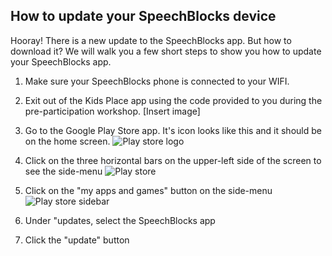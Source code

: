 ## How to update your SpeechBlocks device

Hooray! There is a new update to the SpeechBlocks app. But how to download it? We will walk you a few short steps to show you how to update your SpeechBlocks app.

1. Make sure your SpeechBlocks phone is connected to your WIFI.

2. Exit out of the Kids Place app using the code provided to you during the pre-participation workshop.
[Insert image]

3. Go to the Google Play Store app. It's icon looks like this and it should be on the home screen.
![Play store logo](/play-store-update/home-screen.png)

4. Click on the three horizontal bars on the upper-left side of the screen to see the side-menu
![Play store](/play-store-update/play-store.png)

5. Click on the "my apps and games" button on the side-menu
![Play store sidebar](/play-store-update/play-store-sidebar.png)

6. Under "updates, select the SpeechBlocks app

7. Click the "update" button

